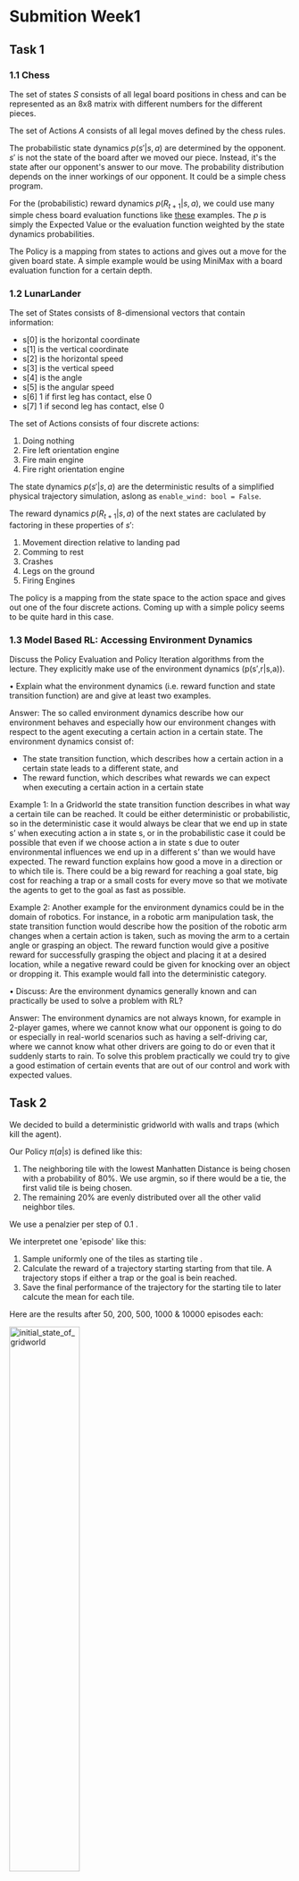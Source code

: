 # Submition Week1

## Task 1


### 1.1 Chess

The set of states $S$ consists of all legal board positions in chess and can be represented as an 8x8 matrix with different numbers for the different pieces.

The set of Actions $A$ consists of all legal moves defined by the chess rules.

The probabilistic state dynamics $p(s'|s,a)$ are determined by the opponent. $s'$ is not the state of the board after we moved our piece. Instead, it's the state after our opponent's answer to our move. The probability distribution depends on the inner workings of our opponent. It could be a simple chess program.

For the (probabilistic) reward dynamics $p(R_{t+1}|s,a)$, we could use many simple chess board evaluation functions like [these](https://www.chessprogramming.org/Simplified_Evaluation_Function) examples. The $p$ is simply the Expected Value or the evaluation function weighted by the state dynamics probabilities.

The Policy is a mapping from states to actions and gives out a move for the given board state. A simple example would be using MiniMax with a board evaluation function for a certain depth.

### 1.2 LunarLander

The set of States consists of 8-dimensional vectors that contain information:
- s[0] is the horizontal coordinate
- s[1] is the vertical coordinate
- s[2] is the horizontal speed
- s[3] is the vertical speed
- s[4] is the angle
- s[5] is the angular speed
- s[6] 1 if first leg has contact, else 0
- s[7] 1 if second leg has contact, else 0
 
The set of Actions consists of four discrete actions:
1. Doing nothing
2. Fire left orientation engine
3. Fire main engine
4. Fire right orientation engine
            

The state dynamics $p(s′|s,a)$ are the deterministic results of a simplified physical trajectory simulation, aslong as  ```enable_wind: bool = False```.

The reward dynamics $p(R_{t+1}|s,a)$ of the next states are caclulated by factoring in these properties of $s'$:

1. Movement direction relative to landing pad
2. Comming to rest
3. Crashes
4. Legs on the ground
5. Firing Engines


The policy is a mapping from the state space to the action space and gives out one of the four discrete actions. Coming up with a simple policy seems to be quite hard in this case.




### 1.3 Model Based RL: Accessing Environment Dynamics

Discuss the Policy Evaluation and Policy Iteration algorithms from the lecture. They explicitly make use of the environment dynamics (p(s′,r|s,a)).

• Explain what the environment dynamics (i.e. reward function and state transition function) are and give at least two examples.

Answer: The so called environment dynamics describe how our environment behaves and especially how our environment changes with respect to the agent executing a certain action in a certain state. The environment dynamics consist of: 
- The state transition function, which describes how a certain action in a certain state leads to a different state, and
- The reward function, which describes what rewards we can expect when executing a certain action in a certain state

Example 1:
In a Gridworld the state transition function describes in what way a certain tile can be reached. It could be either deterministic or probabilistic, so in the deterministic case it would always be clear that we end up in state s’ when executing action a in state s, or in the probabilistic case it could be possible that even if we choose action a in state s due to outer environmental influences we end up in a different s’ than we would have expected.
The reward function explains how good a move in a direction or to which tile is. There could be a big reward for reaching a goal state, big cost for reaching a trap or a small costs for every move so that we motivate the agents to get to the goal as fast as possible. 

Example 2:
Another example for the environment dynamics could be in the domain of robotics. For instance, in a robotic arm manipulation task, the state transition function would describe how the position of the robotic arm changes when a certain action is taken, such as moving the arm to a certain angle or grasping an object. The reward function would give a positive reward for successfully grasping the object and placing it at a desired location, while a negative reward could be given for knocking over an object or dropping it. This example would fall into the deterministic category.

• Discuss: Are the environment dynamics generally known and can practically be used to solve a problem with RL?

Answer: The environment dynamics are not always known, for example in 2-player games, where we cannot know what our opponent is going to do or especially in real-world scenarios such as having a self-driving car, where we cannot know what other drivers are going to do or even that it suddenly starts to rain. To solve this problem practically we could try to give a good estimation of certain events that are out of our control and work with expected values.


## Task 2


We decided to build a deterministic gridworld with walls and traps (which kill the agent). 

Our Policy $\pi(a|s)$ is defined like this:
1. The neighboring tile with the lowest Manhatten Distance is being chosen with a probability of 80%. We use argmin, so if there would be a tie, the first valid tile is being chosen.
2. The remaining 20% are evenly distributed over all the other valid neighbor tiles.

We use a penalzier per step of $0.1$ .

We interpretet one 'episode' like this:
1. Sample uniformly one of the tiles as starting tile  .
2. Calculate the reward of a trajectory starting starting from that tile. A trajectory stops if either a trap or the goal is bein reached.
3. Save the final performance of the trajectory for the starting tile to later calcute the mean for each tile. 


Here are the results after 50, 200, 500, 1000 & 10000 episodes each: 

<img src="imgs/initial_state_of_gridworld.jpg" alt="initial_state_of_gridworld"  width=50%>

<img src="imgs/after_50_iterations.jpg" alt="after_50_iterations"  width=50%>

<img src="imgs/after_200_iterations.jpg" alt="after_200_iterations"  width=50%>

<img src="imgs/after_500_iterations.jpg" alt="after_500_iterations"  width=50%>

<img src="imgs/after_1000_iterations.jpg" alt="after_1000_iterations"  width=50%>

<img src="imgs/after_10000_iterations.jpg" alt="after_10000_iterations"  width=50%>

An animation of one trajectory (a especially funny one):

![animation](ani.gif)
